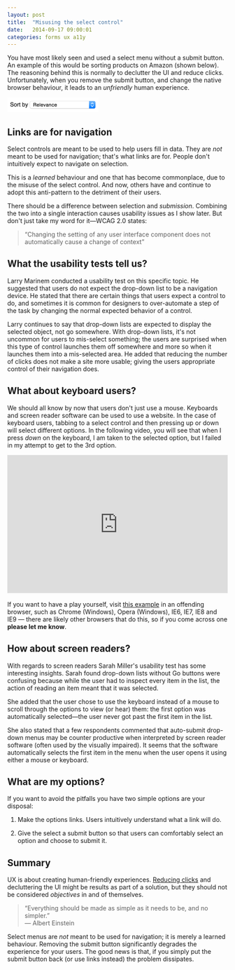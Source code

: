 ```yaml
---
layout: post
title:  "Misusing the select control"
date:   2014-09-17 09:00:01
categories: forms ux a11y
---
```


You have most likely seen and used a select menu without a submit button. An example of this would be sorting products on Amazon (shown below). The reasoning behind this is normally to declutter the UI and reduce clicks. Unfortunately, when you remove the submit button, and change the native browser behaviour, it leads to an *unfriendly* human experience.

<div class="image">
	<img src="/assets/img/sortby.png" alt="Sort by select" width="209">
</div>

## Links are for navigation

Select controls are meant to be used to help users fill in data. They are *not* meant to be used for navigation; that's what links are for. People don't intuitively expect to navigate on selection.

This is a *learned* behaviour and one that has become commonplace, due to the misuse of the select control. And now, others have and continue to adopt this anti-pattern to the detriment of their users.

There should be a difference between selection and *submission*. Combining the two into a single interaction causes usability issues as I show later. But don't just take my word for it&mdash;WCAG 2.0  states:

> &ldquo;Changing the setting of any user interface component does not automatically cause a change of context&rdquo;

## What the usability tests tell us?

Larry Marinem conducted a usability test on this specific topic. He suggested that users do not expect the drop-down list to be a navigation device. He stated that there are certain things that users expect a control to do, and sometimes it is common for designers to over-automate a step of the task by changing the normal expected behavior of a control.

Larry continues to say that drop-down lists are expected to display the selected object, not go somewhere. With drop-down lists, it's not uncommon for users to mis-select something; the users are surprised when this type of control launches them off somewhere and more so when it launches them into a mis-selected area. He added that reducing the number of clicks does not make a site more usable; giving the users appropriate control of their navigation does.

## What about keyboard users?

We should all know by now that users don't just use a mouse. Keyboards and screen reader software can be used to use a website. In the case of keyboard users, tabbing to a select control and then pressing up or down will select different options. In the following video, you will see that when I press *down* on the keyboard, I am taken to the selected option, but I failed in my attempt to get to the 3rd option.

<iframe width="100%" height="315" src="https://www.youtube.com/embed/rnKDDSo9Omk" frameborder="0" allowfullscreen></iframe>

If you want to have a play yourself, visit [this example](http://html.cita.illinois.edu/script/onchange/onchange-example.php) in an offending browser, such as Chrome (Windows), Opera (Windows), IE6, IE7, IE8 and IE9 &mdash; there are likely other browsers that do this, so if you come across one **please let me know**.

## How about screen readers?

With regards to screen readers Sarah Miller's usability test has some interesting insights. Sarah found drop-down lists without Go buttons were confusing because while the user had to inspect every item in the list, the action of reading an item meant that it was selected.

She added that the user chose to use the keyboard instead of a mouse to scroll through the options to view (or hear) them: the first option was automatically selected—the user never got past the first item in the list.

She also stated that a few respondents commented that auto-submit drop-down menus may be counter productive when interpreted by screen reader software (often used by the visually impaired). It seems that the software automatically selects the first item in the menu when the user opens it using either a mouse or keyboard.

## What are my options?

If you want to avoid the pitfalls you have two simple options are your disposal:

1. Make the options links. Users intuitively understand what a link will do.

2. Give the select a submit button so that users can comfortably select an option and choose to submit it.

## Summary

UX is about creating human-friendly experiences. [Reducing clicks](http://idyeah.com/blog/2012/06/stop-counting-clicks/) and decluttering the UI might be results as part of a solution, but they should not be considered *objectives* in and of themselves.

> &ldquo;Everything should be made as simple as it needs to be, and no simpler.&rdquo;
> <br>&mdash; Albert Einstein

Select menus are *not* meant to be used for navigation; it is merely a learned behaviour. Removing the submit button significantly degrades the experience for your users. The good news is that, if you simply put the submit button back (or use links instead) the problem dissipates.